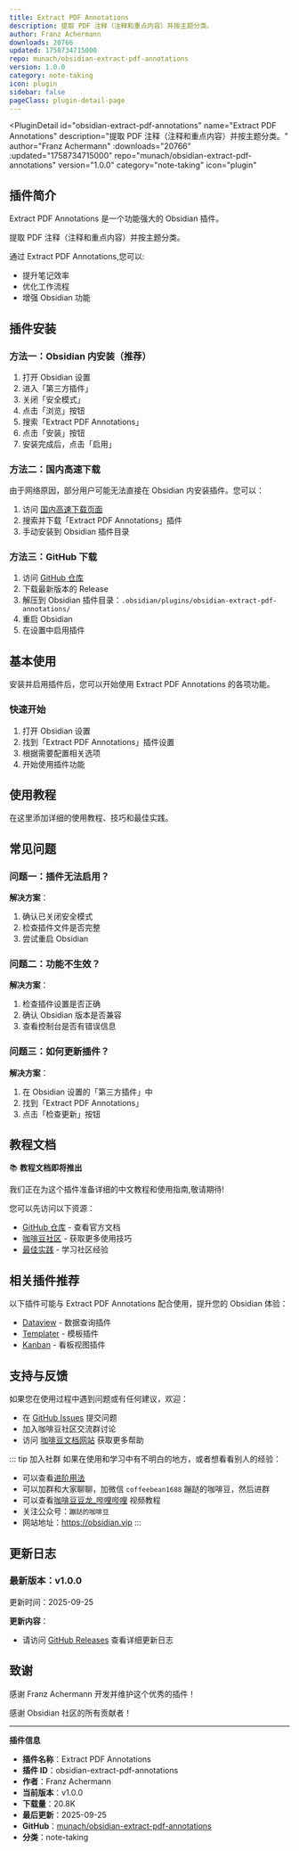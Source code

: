 ```yaml
---
title: Extract PDF Annotations
description: 提取 PDF 注释（注释和重点内容）并按主题分类。
author: Franz Achermann
downloads: 20766
updated: 1758734715000
repo: munach/obsidian-extract-pdf-annotations
version: 1.0.0
category: note-taking
icon: plugin
sidebar: false
pageClass: plugin-detail-page
---
```


<PluginDetail
  id="obsidian-extract-pdf-annotations"
  name="Extract PDF Annotations"
  description="提取 PDF 注释（注释和重点内容）并按主题分类。"
  author="Franz Achermann"
  :downloads="20766"
  :updated="1758734715000"
  repo="munach/obsidian-extract-pdf-annotations"
  version="1.0.0"
  category="note-taking"
  icon="plugin"
>

<!-- AUTO_GENERATED_START -->
## 插件简介

Extract PDF Annotations 是一个功能强大的 Obsidian 插件。

提取 PDF 注释（注释和重点内容）并按主题分类。

通过 Extract PDF Annotations,您可以:

- 提升笔记效率
- 优化工作流程
- 增强 Obsidian 功能

<!-- AUTO_GENERATED_END -->

<!-- AUTO_GENERATED_START -->
## 插件安装

### 方法一：Obsidian 内安装（推荐）

1. 打开 Obsidian 设置
2. 进入「第三方插件」
3. 关闭「安全模式」
4. 点击「浏览」按钮
5. 搜索「Extract PDF Annotations」
6. 点击「安装」按钮
7. 安装完成后，点击「启用」

### 方法二：国内高速下载

由于网络原因，部分用户可能无法直接在 Obsidian 内安装插件。您可以：

1. 访问 [国内高速下载页面](/zh/documentation/obsidian-plugins-download.html)
2. 搜索并下载「Extract PDF Annotations」插件
3. 手动安装到 Obsidian 插件目录

### 方法三：GitHub 下载

1. 访问 [GitHub 仓库](https://github.com/munach/obsidian-extract-pdf-annotations)
2. 下载最新版本的 Release
3. 解压到 Obsidian 插件目录：`.obsidian/plugins/obsidian-extract-pdf-annotations/`
4. 重启 Obsidian
5. 在设置中启用插件

## 基本使用

安装并启用插件后，您可以开始使用 Extract PDF Annotations 的各项功能。

### 快速开始

1. 打开 Obsidian 设置
2. 找到「Extract PDF Annotations」插件设置
3. 根据需要配置相关选项
4. 开始使用插件功能

<!-- AUTO_GENERATED_END -->

<!-- CUSTOM_CONTENT_START:tutorial -->
## 使用教程

在这里添加详细的使用教程、技巧和最佳实践。

<!-- CUSTOM_CONTENT_END:tutorial -->

<!-- SHARED_CONTENT_START -->
## 常见问题

### 问题一：插件无法启用？

**解决方案**：
1. 确认已关闭安全模式
2. 检查插件文件是否完整
3. 尝试重启 Obsidian

### 问题二：功能不生效？

**解决方案**：
1. 检查插件设置是否正确
2. 确认 Obsidian 版本是否兼容
3. 查看控制台是否有错误信息

### 问题三：如何更新插件？

**解决方案**：
1. 在 Obsidian 设置的「第三方插件」中
2. 找到「Extract PDF Annotations」
3. 点击「检查更新」按钮

## 教程文档

📚 **教程文档即将推出**

我们正在为这个插件准备详细的中文教程和使用指南,敬请期待!

您可以先访问以下资源：
- [GitHub 仓库](https://github.com/munach/obsidian-extract-pdf-annotations) - 查看官方文档
- [咖啡豆社区](/zh/bases/) - 获取更多使用技巧
- [最佳实践](/zh/best-practices/) - 学习社区经验

## 相关插件推荐

以下插件可能与 Extract PDF Annotations 配合使用，提升您的 Obsidian 体验：

- [Dataview](/zh/plugins/dataview.html) - 数据查询插件
- [Templater](/zh/plugins/templater-obsidian.html) - 模板插件
- [Kanban](/zh/plugins/obsidian-kanban.html) - 看板视图插件

## 支持与反馈

如果您在使用过程中遇到问题或有任何建议，欢迎：

- 在 [GitHub Issues](https://github.com/munach/obsidian-extract-pdf-annotations/issues) 提交问题
- 加入咖啡豆社区交流群讨论
- 访问 [咖啡豆文档网站](https://obsidian.vip) 获取更多帮助

::: tip 加入社群
如果在使用和学习中有不明白的地方，或者想看看别人的经验：
- 可以查看[进阶用法](/zh/advanced)
- 可以加群和大家聊聊，加微信 `coffeebean1688` 蹦跶的咖啡豆，然后进群
- 可以查看[咖啡豆豆龙_哔哩哔哩](https://space.bilibili.com/618777356) 视频教程
- 关注公众号：`蹦跶的咖啡豆`
- 网站地址：https://obsidian.vip
:::
<!-- SHARED_CONTENT_END -->

<!-- AUTO_GENERATED_START -->
## 更新日志

### 最新版本：v1.0.0

更新时间：2025-09-25

**更新内容**：
- 请访问 [GitHub Releases](https://github.com/munach/obsidian-extract-pdf-annotations/releases) 查看详细更新日志

## 致谢

感谢 Franz Achermann 开发并维护这个优秀的插件！

感谢 Obsidian 社区的所有贡献者！

---

**插件信息**
- **插件名称**：Extract PDF Annotations
- **插件 ID**：obsidian-extract-pdf-annotations
- **作者**：Franz Achermann
- **当前版本**：v1.0.0
- **下载量**：20.8K
- **最后更新**：2025-09-25
- **GitHub**：[munach/obsidian-extract-pdf-annotations](https://github.com/munach/obsidian-extract-pdf-annotations)
- **分类**：note-taking
<!-- AUTO_GENERATED_END -->

</PluginDetail>

